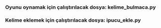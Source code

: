 ### Oyunu oynamak için çalıştırılacak dosya: kelime_bulmaca.py
### Kelime eklemek için çalıştırılacak dosya: ipucu_ekle.py
